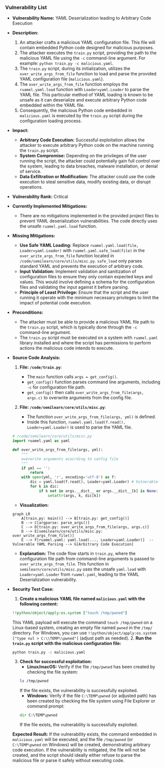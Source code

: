 ### Vulnerability List

- **Vulnerability Name:** YAML Deserialization leading to Arbitrary Code Execution

- **Description:**
    1. An attacker crafts a malicious YAML configuration file. This file will contain embedded Python code designed for malicious purposes.
    2. The attacker executes the `train.py` script, providing the path to the malicious YAML file using the `-c` command-line argument. For example: `python train.py -c malicious.yaml`.
    3. The `train.py` script, during its initialization, utilizes the `over_write_args_from_file` function to load and parse the provided YAML configuration file (`malicious.yaml`).
    4. The `over_write_args_from_file` function employs the `ruamel.yaml.load` function with `Loader=yaml.Loader` to parse the YAML file. This particular method of YAML loading is known to be unsafe as it can deserialize and execute arbitrary Python code embedded within the YAML file.
    5. Consequently, the malicious Python code embedded in `malicious.yaml` is executed by the `train.py` script during the configuration loading process.

- **Impact:**
    - **Arbitrary Code Execution:** Successful exploitation allows the attacker to execute arbitrary Python code on the machine running the `train.py` script.
    - **System Compromise:** Depending on the privileges of the user running the script, the attacker could potentially gain full control over the system, leading to data breaches, malware installation, or denial of service.
    - **Data Exfiltration or Modification:** The attacker could use the code execution to steal sensitive data, modify existing data, or disrupt operations.

- **Vulnerability Rank:** Critical

- **Currently Implemented Mitigations:**
    - There are no mitigations implemented in the provided project files to prevent YAML deserialization vulnerabilities. The code directly uses the unsafe `ruamel.yaml.load` function.

- **Missing Mitigations:**
    - **Use Safe YAML Loading:** Replace `ruamel.yaml.load(file, Loader=yaml.Loader)` with `ruamel.yaml.safe_load(file)` in the `over_write_args_from_file` function located in `/code/semilearn/core/utils/misc.py`. `safe_load` only parses standard YAML and prevents the execution of arbitrary code.
    - **Input Validation:** Implement validation and sanitization of configuration files to ensure they only contain expected keys and values. This would involve defining a schema for the configuration files and validating the input against it before parsing.
    - **Principle of Least Privilege:**  Ensure that the script and the user running it operate with the minimum necessary privileges to limit the impact of potential code execution.

- **Preconditions:**
    - The attacker must be able to provide a malicious YAML file path to the `train.py` script, which is typically done through the `-c` command-line argument.
    - The `train.py` script must be executed on a system with `ruamel.yaml` library installed and where the script has permissions to perform actions the malicious code intends to execute.

- **Source Code Analysis:**
    1. **File: `/code/train.py`**:
        - The `main` function calls `args = get_config()`.
        - `get_config()` function parses command line arguments, including `-c` for configuration file path.
        - `get_config()` then calls `over_write_args_from_file(args, args.c)` to overwrite arguments from the config file.

    2. **File: `/code/semilearn/core/utils/misc.py`**:
        - The function `over_write_args_from_file(args, yml)` is defined.
        - Inside this function, `ruamel.yaml.load(f.read(), Loader=yaml.Loader)` is used to parse the YAML file.

    ```python
    # /code/semilearn/core/utils/misc.py
    import ruamel.yaml as yaml

    def over_write_args_from_file(args, yml):
        """
        overwrite arguments acocrding to config file
        """
        if yml == '':
            return
        with open(yml, 'r', encoding='utf-8') as f:
            dic = yaml.load(f.read(), Loader=yaml.Loader) # Vulnerable line
            for k in dic:
                if k not in args.__dict__ or args.__dict__[k] is None:
                    setattr(args, k, dic[k])
    ```
    - **Visualization:**

    ```mermaid
    graph LR
        A[train.py: main()] --> B[train.py: get_config()]
        B --> C[argparse: parse_args()]
        C --> D[train.py: over_write_args_from_file(args, args.c)]
        D --> E[semilearn/core/utils/misc.py: over_write_args_from_file()]
        E --> F[ruamel.yaml: yaml.load(..., Loader=yaml.Loader)]  -- Vulnerable YAML Parsing --> G[Arbitrary Code Execution]
    ```

    - **Explanation:** The code flow starts in `train.py`, where the configuration file path from command-line arguments is passed to `over_write_args_from_file`. This function in `semilearn/core/utils/misc.py` uses the unsafe `yaml.load` with `Loader=yaml.Loader` from `ruamel.yaml`, leading to the YAML Deserialization vulnerability.

- **Security Test Case:**
    1. **Create a malicious YAML file named `malicious.yaml` with the following content:**
    ```yaml
    !!python/object/apply:os.system ["touch /tmp/pwned"]
    ```
    This YAML payload will execute the command `touch /tmp/pwned` on a Linux-based system, creating an empty file named `pwned` in the `/tmp/` directory. For Windows, you can use `!!python/object/apply:os.system ["type nul > C:\\TEMP\\pwned"]` (adjust path as needed).
    2. **Run the `train.py` script with the malicious configuration file:**
    ```bash
    python train.py -c malicious.yaml
    ```
    3. **Check for successful exploitation:**
        - **Linux/macOS:** Verify if the file `/tmp/pwned` has been created by checking the file system:
        ```bash
        ls /tmp/pwned
        ```
        If the file exists, the vulnerability is successfully exploited.
        - **Windows:** Verify if the file `C:\TEMP\pwned` (or adjusted path) has been created by checking the file system using File Explorer or command prompt:
        ```cmd
        dir C:\TEMP\pwned
        ```
        If the file exists, the vulnerability is successfully exploited.

    **Expected Result:** If the vulnerability exists, the command embedded in `malicious.yaml` will be executed, and the file `/tmp/pwned` (or `C:\TEMP\pwned` on Windows) will be created, demonstrating arbitrary code execution. If the vulnerability is mitigated, the file will not be created, and the script should ideally either refuse to parse the malicious file or parse it safely without executing code.